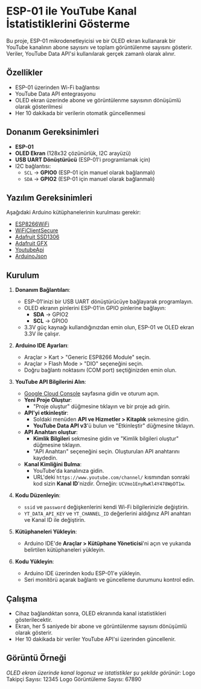 # ESP-01 ile YouTube Kanal İstatistiklerini Gösterme

Bu proje, ESP-01 mikrodenetleyicisi ve bir OLED ekran kullanarak bir YouTube kanalının abone sayısını ve toplam görüntülenme sayısını gösterir. Veriler, YouTube Data API'si kullanılarak gerçek zamanlı olarak alınır.

## Özellikler

- ESP-01 üzerinden Wi-Fi bağlantısı
- YouTube Data API entegrasyonu
- OLED ekran üzerinde abone ve görüntülenme sayısının dönüşümlü olarak gösterilmesi
- Her 10 dakikada bir verilerin otomatik güncellenmesi

## Donanım Gereksinimleri

- **ESP-01** 
- **OLED Ekran** (128x32 çözünürlük, I2C arayüzü)
- **USB UART Dönüştürücü** (ESP-01'i programlamak için)
- I2C bağlantısı:
  - `SCL` → **GPIO0** (ESP-01 için manuel olarak bağlanmalı)
  - `SDA` → **GPIO2** (ESP-01 için manuel olarak bağlanmalı)

## Yazılım Gereksinimleri

Aşağıdaki Arduino kütüphanelerinin kurulması gerekir:

- [ESP8266WiFi](https://arduino-esp8266.readthedocs.io/)
- [WiFiClientSecure](https://github.com/esp8266/Arduino/tree/master/libraries/ESP8266WiFi)
- [Adafruit SSD1306](https://github.com/adafruit/Adafruit_SSD1306)
- [Adafruit GFX](https://github.com/adafruit/Adafruit-GFX-Library)
- [YoutubeApi](https://github.com/witnessmenow/arduino-youtube-api)
- [ArduinoJson](https://arduinojson.org/)

## Kurulum

1. **Donanım Bağlantıları**:
   - ESP-01'inizi bir USB UART dönüştürücüye bağlayarak programlayın.
   - OLED ekranın pinlerini ESP-01'in GPIO pinlerine bağlayın:
     - **SDA** → GPIO2
     - **SCL** → GPIO0
   - 3.3V güç kaynağı kullandığınızdan emin olun, ESP-01 ve OLED ekran 3.3V ile çalışır.

2. **Arduino IDE Ayarları**:
   - Araçlar > Kart > "Generic ESP8266 Module" seçin.
   - Araçlar > Flash Mode > "DIO" seçeneğini seçin.
   - Doğru bağlantı noktasını (COM port) seçtiğinizden emin olun.

3. **YouTube API Bilgilerini Alın**:
   - [Google Cloud Console](https://console.cloud.google.com/) sayfasına gidin ve oturum açın.
   - **Yeni Proje Oluştur**:
     - "Proje oluştur" düğmesine tıklayın ve bir proje adı girin.
   - **API'yi etkinleştir**:
     - Soldaki menüden **API ve Hizmetler > Kitaplık** sekmesine gidin.
     - **YouTube Data API v3**'ü bulun ve "Etkinleştir" düğmesine tıklayın.
   - **API Anahtarı oluştur**:
     - **Kimlik Bilgileri** sekmesine gidin ve "Kimlik bilgileri oluştur" düğmesine tıklayın.
     - "API Anahtarı" seçeneğini seçin. Oluşturulan API anahtarını kaydedin.
   - **Kanal Kimliğini Bulma**:
     - YouTube'da kanalınıza gidin.
     - URL'deki `https://www.youtube.com/channel/` kısmından sonraki kod sizin **Kanal ID**'nizdir. Örneğin: `UCVmo1EnyRwKl4Y478WpDT1w`.

4. **Kodu Düzenleyin**:
   - `ssid` ve `password` değişkenlerini kendi Wi-Fi bilgilerinizle değiştirin.
   - `YT_DATA_API_KEY` ve `YT_CHANNEL_ID` değerlerini aldığınız API anahtarı ve Kanal ID ile değiştirin.

5. **Kütüphaneleri Yükleyin**:
   - Arduino IDE'de **Araçlar > Kütüphane Yöneticisi**'ni açın ve yukarıda belirtilen kütüphaneleri yükleyin.

6. **Kodu Yükleyin**:
   - Arduino IDE üzerinden kodu ESP-01'e yükleyin.
   - Seri monitörü açarak bağlantı ve güncelleme durumunu kontrol edin.

## Çalışma

- Cihaz bağlandıktan sonra, OLED ekranında kanal istatistikleri gösterilecektir.
- Ekran, her 5 saniyede bir abone ve görüntülenme sayısını dönüşümlü olarak gösterir.
- Her 10 dakikada bir veriler YouTube API'si üzerinden güncellenir.

## Görüntü Örneği

_OLED ekran üzerinde kanal logonuz ve istatistikler şu şekilde görünür:_
Logo Takipçi Sayısı: 12345 Logo Görüntüleme Sayısı: 67890

